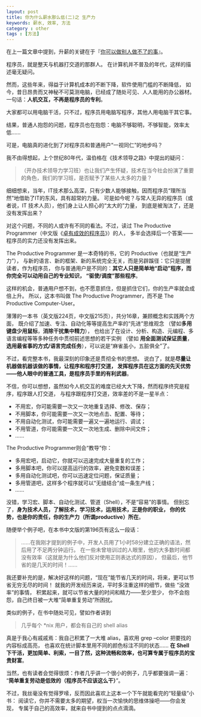 ```yaml
---
layout: post
title: 你为什么薪水那么低(二)之 生产力
keywords: 薪水, 效率, 方法
category : other
tags : [方法]
---
```


在上一篇文章中提到，升薪的关键在于『[你可以做别人做不了的事](http://justjavac.com/other/2012/09/21/why-are-you-so-low-salary.html)』。

程序员，就是整天与机器打交道的那群人。 
在计算机并不普及的年代，这样的描述毫无疑问。

然而，这些年来，得益于计算机成本的不断下降，软件使用门槛的不断降低，
如今，昔日昂贵而又神秘不可莫测电脑，已经成了随处可见、人人能用的办公器材。
一句话：**人机交互，不再是程序员的专利**。

大家都可以用电脑干活，只不过，程序员用电脑写程序，其他人用电脑干其它事。 

结果，普通人抱怨的问题，程序员也在抱怨：电脑不够聪明，不够智能，效率太低…… 
 
可是，电脑真的进化到了对程序员和普通用户“一视同仁”的地步吗？ 
 
我不由得想起，上个世纪80年代，温伯格在《技术领导之路》中提出的疑问： 

>  （开办技术领导力学习班）也让我们产生怀疑，技术在当今社会扮演了重要的角色，我们的学习班，是否赋予了某些人太多的力量？ 
 
细细想来，当年，IT技术那么高深，只有少数人能够接触，因而程序员“理所当然”地借助了IT的东风，具有超常的力量。
可是如今呢？与常人无异的程序员（或者说，IT 技术人员），他们身上让人担心的“太大的”力量，
到底是被淘汰了，还是没有发挥出来？ 
 
对这个问题，不同的人或许有不同的看法。不过，读过 The Productive Programmer（中文版《[卓有成效的程序员](http://www.amazon.cn/gp/product/B001XCWFOI/ref=as_li_ss_tl?ie=UTF8&camp=536&creative=3132&creativeASIN=B001XCWFOI&linkCode=as2&tag=cfjh-23)》）的人，
多半会选择后一个答案——程序员的实力还没有发挥出来。 
 
The Productive Programmer 是一本奇特的书，它的 Productive（也就是“生产力”），
与新的语言、新的框架、新的系统完全无关，而是另辟蹊径：它只是提醒读者，作为程序员，
你与普通用户是不同的：**其它人只是简单地“启动”程序，而你完全可以动用自己的专业知识，
“驱使/调度”那些程序**。

这样的机会，普通用户想不到，也不愿意抓住，但是抓住它们，你的生产率就会成倍上升。
所以，这本书叫做 The Productive Programmer，而不是 The Productive Computer-User。 
 
薄薄的一本书（英文版224页，中文版215页），共分16章，兼顾概念和实践两个方面，
既介绍了加速、专注、自动化等等提高生产率的“先进”思维观念
（譬如**多用键盘少用鼠标**，**消除干扰集中精力**），
也给出了在设计、分析、构造、元编程、多语言编程等等多种任务中贯彻前述思想的若干实例
（譬如 **用全面测试保证质量**，**选用最省事的方式/语言完成任务**），可以说是“麻雀虽小，五脏俱全”了。 
 
不过，看完整本书，我最深刻的印象还是贯彻全书的思想。
说白了，就是**尽量让机器做机器该做的事情，让程序和程序打交道，
发挥程序员在这方面的先天优势——他人眼中的普通工具，是程序员手里的有利武器**。 

不信，你可以想想，虽然如今人机交互的难度已经大大下降，然而程序终究是程序，程序跟人打交道，
与程序跟程序打交道，效率差的不是一星半点： 

<ul>
  <li>不用宏，你可能需要一次又一次地重复选择、修改、保存； </li>
  <li>不用脚本，你可能需要一次又一次地点击、配置、等待； </li>
  <li>不用自动化测试，你可能需要一遍又一遍地运行、调试； </li>
  <li>不用管道，你可能需要一次又一次地生成、删除中间文件； </li>
  <li>…… </li>
</ul>
 
The Productive Programmer则会“教导”你： 

<ul>
  <li>多用宏吧，启动它，你就可以迅速完成大量重复的工作； </li>
  <li>多用脚本吧，你可以提高运行的效率，避免变数和误差； </li>
  <li>多用自动化测试吧，你可以迅速定位问题，保证质量； </li>
  <li>多用管道吧，这样多个程序就可以“无缝结合”成一条生产线； </li>
  <li>…… </li>
 </ul>
 
没错，学习宏、脚本、自动化测试、管道（Shell），不是“容易”的事情。
但别忘了，**身为技术人员，了解技术，学习技术，运用技术，正是你的职业，
你的优势，也是你的责任，你的生产力（所谓productive）所在**。

随便举个例子吧，在本书中文版的第196页有这么一段话： 
 
>  ……在我刚才提到的例子中，开发人员用了1小时58分建立正确的语法，然后用了不足两分钟运行。
> 在一些未曾培训过的人眼里，他的大多数时间都没有效率（这就是为什么他们反对使用正则表达式的原因），
> 但最后，他节省的是几天的时间！…… 
 
我还要补充的是，解决好这样的问题，“现在”能节省几天的时间，将来，更可以节省无穷无尽的时间！
就我的开发经历来说，平时多注重这样的细节，做些 “没效率”的事情，
积累起来，就可以节省大量的时间和精力——至少至少，
你不会抱怨，自己终日被一大堆“简单重复劳动”所困扰。 
 
类似的例子，在书中随处可见，譬如作者讲到

> 几乎每个 *nix 用户，都会有自己的 shell alias

真是于我心有戚戚焉：我自己积累了一大堆 alias，喜欢用 grep –color 把要找的内容标成高亮，
也喜欢在统计脚本里用不同的颜色标注不同的状态……
**在 Shell 下干活，更加简单、利索，一目了然，这种流畅和效率，也可算专属于程序员的宝贵财富**。 
 
当然，也有读者会觉得很烦：作者几乎讲一个很小的例子，几乎都要强调一遍：
“**简单重复劳动是低效的（程序员不应该这么干）**”。

不过，我丝毫没有觉得罗嗦，反而因此喜欢上这本一个下午就能看完的“轻量级”小书：
阅读它，你并不需要太多的期望，权当一次愉快的思维体操吧——你会发现，
专属于自己的高效率，就来自书中提到的点点滴滴。